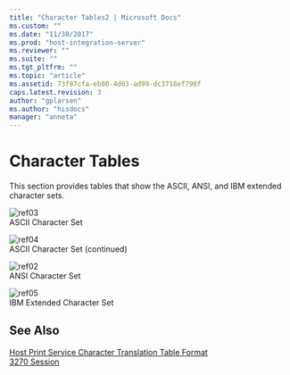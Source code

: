 ```yaml
---
title: "Character Tables2 | Microsoft Docs"
ms.custom: ""
ms.date: "11/30/2017"
ms.prod: "host-integration-server"
ms.reviewer: ""
ms.suite: ""
ms.tgt_pltfrm: ""
ms.topic: "article"
ms.assetid: 73f87cfa-eb80-4d03-ad99-dc3718ef798f
caps.latest.revision: 3
author: "gplarsen"
ms.author: "hisdocs"
manager: "anneta"
---
```

# Character Tables
This section provides tables that show the ASCII, ANSI, and IBM extended character sets.  
  
 ![](../core/media/ref03.gif "ref03")  
ASCII Character Set  
  
 ![](../core/media/ref04.gif "ref04")  
ASCII Character Set (continued)  
  
 ![](../core/media/ref02.gif "ref02")  
ANSI Character Set  
  
 ![](../core/media/ref05.gif "ref05")  
IBM Extended Character Set  
  
## See Also  
 [Host Print Service Character Translation Table Format](./host-print-service-character-translation-table-format1.md)   
 [3270 Session](../core/3270-session1.md)
